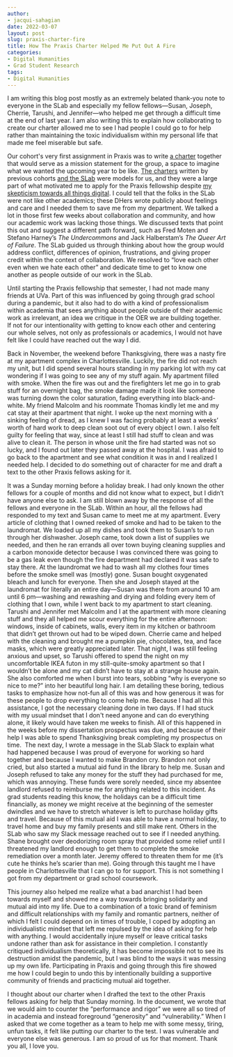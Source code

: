 ```yaml
---
author: 
- jacqui-sahagian
date: 2022-03-07
layout: post
slug: praxis-charter-fire
title: How The Praxis Charter Helped Me Put Out A Fire
categories:
- Digital Humanities
- Grad Student Research
tags:
- Digital Humanities
---
```


I am writing this blog post mostly as an extremely belated thank-you note to everyone in the SLab and especially my fellow fellows—Susan, Joseph, Cherrie, Tarushi, and Jennifer—who helped me get through a difficult time at the end of last year. I am also writing this to explain how collaborating to create our charter allowed me to see I had people I could go to for help rather than maintaining the toxic individualism within my personal life that made me feel miserable but safe. 

Our cohort's very first assignment in Praxis was to write [a charter](http://praxis.scholarslab.org/charter/charter-2021-2022/) together that would serve as a mission statement for the group, a space to imagine what we wanted the upcoming year to be like. [The charters](http://praxis.scholarslab.org/charter/) written by previous cohorts [and the SLab](https://scholarslab.lib.virginia.edu/charter/) were models for us, and they were a large part of what motivated me to apply for the Praxis fellowship despite [my skepticism towards all things digital](https://scholarslab.lib.virginia.edu/blog/the-romantics-didnt-want-me-to-code/). I could tell that the folks in the SLab were not like other academics; these DHers wrote publicly about feelings and care and I needed them to save me from my department. We talked a lot in those first few weeks about collaboration and community, and how our academic work was lacking those things. We discussed texts that point this out and suggest a different path forward, such as Fred Moten and Stefano Harney’s *The Undercommons* and Jack Halberstam’s *The Queer Art of Failure*. The SLab guided us through thinking about how the group would address conflict, differences of opinion, frustrations, and giving proper credit within the context of collaboration. We resolved to “love each other even when we hate each other” and dedicate time to get to know one another as people outside of our work in the SLab. 

Until starting the Praxis fellowship that semester, I had not made many friends at UVa. Part of this was influenced by going through grad school during a pandemic, but it also had to do with a kind of professionalism within academia that sees anything about people outside of their academic work as irrelevant, an idea we critique in the OER we are building together. If not for our intentionality with getting to know each other and centering our whole selves, not only as professionals or academics, I would not have felt like I could have reached out the way I did.

Back in November, the weekend before Thanksgiving, there was a nasty fire at my apartment complex in Charlottesville. Luckily, the fire did not reach my unit, but I did spend several hours standing in my parking lot with my cat wondering if I was going to see any of my stuff again. My apartment filled with smoke. When the fire was out and the firefighters let me go in to grab stuff for an overnight bag, the smoke damage made it look like someone was turning down the color saturation, fading everything into black-and-white. My friend Malcolm and his roommate Thomas kindly let me and my cat stay at their apartment that night. I woke up the next morning with a sinking feeling of dread, as I knew I was facing probably at least a weeks’ worth of hard work to deep clean soot out of every object I own. I also felt guilty for feeling that way, since at least I still had stuff to clean and was alive to clean it. The person in whose unit the fire had started was not so lucky, and I found out later they passed away at the hospital. I was afraid to go back to the apartment and see what condition it was in and I realized I needed help. I decided to do something out of character for me and draft a text to the other Praxis fellows asking for it. 

It was a Sunday morning before a holiday break. I had only known the other fellows for a couple of months and did not know what to expect, but I didn’t have anyone else to ask. I am still blown away by the response of all the fellows and everyone in the SLab. Within an hour, all the fellows had responded to my text and Susan came to meet me at my apartment. Every article of clothing that I owned reeked of smoke and had to be taken to the laundromat. We loaded up all my dishes and took them to Susan’s to run through her dishwasher. Joseph came, took down a list of supplies we needed, and then he ran errands all over town buying cleaning supplies and a carbon monoxide detector because I was convinced there was going to be a gas leak even though the fire department had declared it was safe to stay there. At the laundromat we had to wash all my clothes four times before the smoke smell was (mostly) gone. Susan bought oxygenated bleach and lunch for everyone. Then she and Joseph stayed at the laundromat for literally an entire day—Susan was there from around 10 am until 6 pm—washing and rewashing and drying and folding every item of clothing that I own, while I went back to my apartment to start cleaning. Tarushi and Jennifer met Malcolm and I at the apartment with more cleaning stuff and they all helped me scour everything for the entire afternoon: windows, inside of cabinets, walls, every item in my kitchen or bathroom that didn’t get thrown out had to be wiped down. Cherrie came and helped with the cleaning and brought me a pumpkin pie, chocolates, tea, and face masks, which were greatly appreciated later. That night, I was still feeling anxious and upset, so Tarushi offered to spend the night on my uncomfortable IKEA futon in my still-quite-smoky apartment so that I wouldn’t be alone and my cat didn’t have to stay at a strange house again. She also comforted me when I burst into tears, sobbing “why is everyone so nice to me?” into her beautiful long hair. I am detailing these boring, tedious tasks to emphasize how not-fun all of this was and how generous it was for these people to drop everything to come help me. Because I had all this assistance, I got the necessary cleaning done in two days. If I had stuck with my usual mindset that I don't need anyone and can do everything alone, it likely would have taken me weeks to finish. All of this happened in the weeks before my dissertation prospectus was due, and because of their help I was able to spend Thanksgiving break completing my prospectus on time.
​
The next day, I wrote a message in the SLab Slack to explain what had happened because I was proud of everyone for working so hard together and because I wanted to make Brandon cry. Brandon not only cried, but also started a mutual aid fund in the library to help me. Susan and Joseph refused to take any money for the stuff they had purchased for me, which was annoying. These funds were sorely needed, since my absentee landlord refused to reimburse me for anything related to this incident. As grad students reading this know, the holidays can be a difficult time financially, as money we might receive at the beginning of the semester dwindles and we have to stretch whatever is left to purchase holiday gifts and travel. Because of this mutual aid I was able to have a normal holiday, to travel home and buy my family presents and still make rent. Others in the SLab who saw my Slack message reached out to see if I needed anything. Shane brought over deodorizing room spray that provided some relief until I threatened my landlord enough to get them to complete the smoke remediation over a month later. Jeremy offered to threaten them for me (it’s cute he thinks he’s scarier than me). Going through this taught me I have people in Charlottesville that I can go to for support. This is not something I got from my department or grad school coursework. 

This journey also helped me realize what a bad anarchist I had been towards myself and showed me a way towards bringing solidarity and mutual aid into my life. Due to a combination of a toxic brand of feminism and difficult relationships with my family and romantic partners, neither of which I felt I could depend on in times of trouble, I coped by adopting an individualistic mindset that left me repulsed by the idea of asking for help with anything. I would accidentally injure myself or leave critical tasks undone rather than ask for assistance in their completion. I constantly critiqued individualism theoretically, it has become impossible not to see its destruction amidst the pandemic, but I was blind to the ways it was messing up my own life. Participating in Praxis and going through this fire showed me how I could begin to undo this by intentionally building a supportive community of friends and practicing mutual aid together. 

I thought about our charter when I drafted the text to the other Praxis fellows asking for help that Sunday morning. In the document, we wrote that we would aim to counter the “performance and rigor” we were all so tired of in academia and instead foreground “generosity” and “vulnerability.” When I asked that we come together as a team to help me with some messy, tiring, unfun tasks, it felt like putting our charter to the test. I was vulnerable and everyone else was generous. I am so proud of us for that moment. Thank you all, I love you. 